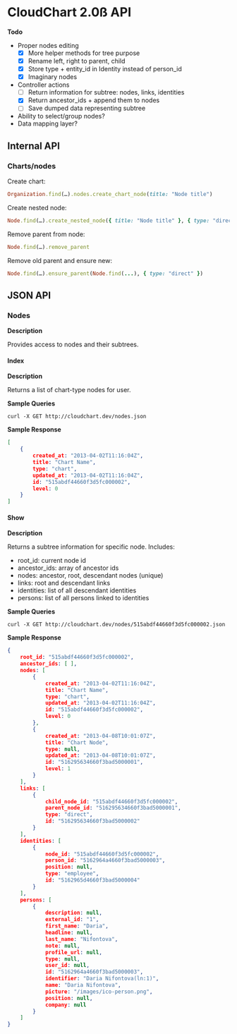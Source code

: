 # CloudChart 2.0ß API

**Todo**

- Proper nodes editing
	- [x] More helper methods for tree purpose
	- [x] Rename left, right to parent, child
	- [x] Store type + entity_id in Identity instead of person_id
	- [x] Imaginary nodes
- Controller actions
	- [ ] Return information for subtree: nodes, links, identities
	- [x] Return ancestor_ids + append them to nodes
	- [ ] Save dumped data representing subtree
- Ability to select/group nodes?
- Data mapping layer?

## Internal API

### Charts/nodes

Create chart:

```ruby
Organization.find(…).nodes.create_chart_node(title: "Node title")
```

Create nested node:

```ruby
Node.find(…).create_nested_node({ title: "Node title" }, { type: "direct" })
```

Remove parent from node:

```ruby
Node.find(…).remove_parent
```

Remove old parent and ensure new:

```ruby
Node.find(…).ensure_parent(Node.find(...), { type: "direct" })
```


## JSON API

### Nodes

**Description**

Provides access to nodes and their subtrees.

#### Index

**Description**

Returns a list of chart-type nodes for user.

**Sample Queries**

```
curl -X GET http://cloudchart.dev/nodes.json
```

**Sample Response**

```json
[
    {
		created_at: "2013-04-02T11:16:04Z",
		title: "Chart Name",
		type: "chart",
		updated_at: "2013-04-02T11:16:04Z",
		id: "515abdf44660f3d5fc000002",
		level: 0
	}
]
```

#### Show

**Description**

Returns a subtree information for specific node. Includes:

- root_id: current node id
- ancestor_ids: array of ancestor ids
- nodes: ancestor, root, descendant nodes (unique)
- links: root and descendant links
- identities: list of all descendant identities
- persons: list of all persons linked to identities

**Sample Queries**

```
curl -X GET http://cloudchart.dev/nodes/515abdf44660f3d5fc000002.json
```

**Sample Response**

```json
{
	root_id: "515abdf44660f3d5fc000002",
	ancestor_ids: [ ],
	nodes: [
		{
			created_at: "2013-04-02T11:16:04Z",
			title: "Chart Name",
			type: "chart",
			updated_at: "2013-04-02T11:16:04Z",
			id: "515abdf44660f3d5fc000002",
			level: 0
		},
		{
			created_at: "2013-04-08T10:01:07Z",
			title: "Chart Node",
			type: null,
			updated_at: "2013-04-08T10:01:07Z",
			id: "516295634660f3bad5000001",
			level: 1
		}
	],
	links: [
		{
			child_node_id: "515abdf44660f3d5fc000002",
			parent_node_id: "516295634660f3bad5000001",
			type: "direct",
			id: "516295634660f3bad5000002"
		}
	],
	identities: [
		{
			node_id: "515abdf44660f3d5fc000002",
			person_id: "5162964a4660f3bad5000003",
			position: null,
			type: "employee",
			id: "5162965d4660f3bad5000004"
		}
	],
	persons: [
		{
			description: null,
			external_id: "1",
			first_name: "Daria",
			headline: null,
			last_name: "Nifontova",
			note: null,
			profile_url: null,
			type: null,
			user_id: null,
			id: "5162964a4660f3bad5000003",
			identifier: "Daria Nifontova(ln:1)",
			name: "Daria Nifontova",
			picture: "/images/ico-person.png",
			position: null,
			company: null
		}
	]
}
```
